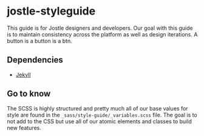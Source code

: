 # jostle-styleguide
This guide is for Jostle designers and developers. Our goal with this guide is to maintain consistency across the platform as well as design iterations. A button is a button is a btn.

## Dependencies

- [Jekyll](https://jekyllrb.com/)

## Go to know
The SCSS is highly structured and pretty much all of our base values for style are found in the `_sass/style-guide/_variables.scss` file. The goal is to not add to the CSS but use all of our atomic elements and classes to build new features.